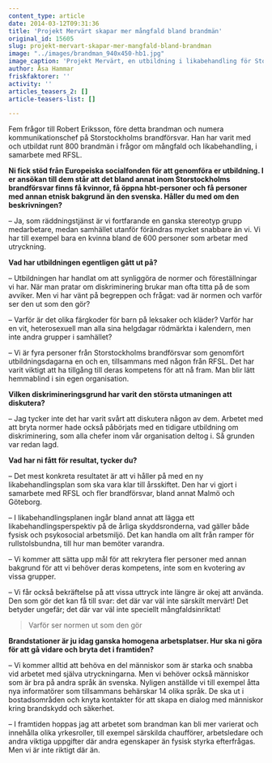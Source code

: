 ```yaml
---
content_type: article
date: 2014-03-12T09:31:36
title: 'Projekt Mervärt skapar mer mångfald bland brandmän'
original_id: 15605
slug: projekt-mervart-skapar-mer-mangfald-bland-brandman
image: "../images/brandman_940x450-hb1.jpg"
image_caption: 'Projekt Mervärt, en utbildning i likabehandling för Storstockholms brandmän, genomfördes i samarbete mellan bland annat Storstockholms brandförsvar och RFSL.'
author: Åsa Hammar
friskfaktorer: ''
activity: ''
articles_teasers_2: []
article-teasers-list: []

---
```


Fem frågor till Robert Eriksson, före detta brandman och numera kommunikationschef på Storstockholms brandförsvar. Han har varit med och utbildat runt 800 brandmän i frågor om mångfald och likabehandling, i samarbete med RFSL.

**Ni fick stöd från Europeiska socialfonden för att genomföra er utbildning. I er ansökan till dem står att det bland annat inom Storstockholms brandförsvar finns få kvinnor, få öppna hbt-personer och få personer med annan etnisk bakgrund än den svenska. Håller du med om den beskrivningen?**

– Ja, som räddningstjänst är vi fortfarande en ganska stereotyp grupp medarbetare, medan samhället utanför förändras mycket snabbare än vi. Vi har till exempel bara en kvinna bland de 600 personer som arbetar med utryckning.

**Vad har utbildningen egentligen gått ut på?**

– Utbildningen har handlat om att synliggöra de normer och föreställningar vi har. När man pratar om diskriminering brukar man ofta titta på de som avviker. Men vi har vänt på begreppen och frågat: vad är normen och varför ser den ut som den gör?

– Varför är det olika färgkoder för barn på leksaker och kläder? Varför har en vit, heterosexuell man alla sina helgdagar rödmärkta i kalendern, men inte andra grupper i samhället?

– Vi är fyra personer från Storstockholms brandförsvar som genomfört utbildningsdagarna en och en, tillsammans med någon från RFSL. Det har varit viktigt att ha tillgång till deras kompetens för att nå fram. Man blir lätt hemmablind i sin egen organisation.

**Vilken diskrimineringsgrund har varit den största utmaningen att diskutera?**

– Jag tycker inte det har varit svårt att diskutera någon av dem. Arbetet med att bryta normer hade också påbörjats med en tidigare utbildning om diskriminering, som alla chefer inom vår organisation deltog i. Så grunden var redan lagd.

**Vad har ni fått för resultat, tycker du?**

– Det mest konkreta resultatet är att vi håller på med en ny likabehandlingsplan som ska vara klar till årsskiftet. Den har vi gjort i samarbete med RFSL och fler brandförsvar, bland annat Malmö och Göteborg.

– I likabehandlingsplanen ingår bland annat att lägga ett likabehandlingsperspektiv på de årliga skyddsronderna, vad gäller både fysisk och psykosocial arbetsmiljö. Det kan handla om allt från ramper för rullstolsbundna, till hur man bemöter varandra.

– Vi kommer att sätta upp mål för att rekrytera fler personer med annan bakgrund för att vi behöver deras kompetens, inte som en kvotering av vissa grupper.

– Vi får också bekräftelse på att vissa uttryck inte längre är okej att använda. Den som gör det kan få till svar: det där var väl inte särskilt mervärt! Det betyder ungefär; det där var väl inte speciellt mångfaldsinriktat!

> Varför ser normen ut som den gör

**Brandstationer är ju idag ganska homogena arbetsplatser. Hur ska ni göra för att gå vidare och bryta det i framtiden?**

– Vi kommer alltid att behöva en del människor som är starka och snabba vid arbetet med själva utryckningarna. Men vi behöver också människor som är bra på andra språk än svenska. Nyligen anställde vi till exempel åtta nya informatörer som tillsammans behärskar 14 olika språk. De ska ut i bostadsområden och knyta kontakter för att skapa en dialog med människor kring brandskydd och säkerhet.

– I framtiden hoppas jag att arbetet som brandman kan bli mer varierat och innehålla olika yrkesroller, till exempel särskilda chaufförer, arbetsledare och andra viktiga uppgifter där andra egenskaper än fysisk styrka efterfrågas. Men vi är inte riktigt där än.

